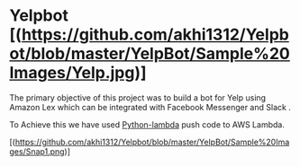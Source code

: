 # Yelpbot [(https://github.com/akhi1312/Yelpbot/blob/master/YelpBot/Sample%20Images/Yelp.jpg)]

The primary objective of this project was to build a bot for Yelp using Amazon Lex which can be integrated with Facebook Messenger and Slack .

To Achieve this we have used [Python-lambda](https://github.com/nficano/python-lambda) push code to AWS Lambda.

[(https://github.com/akhi1312/Yelpbot/blob/master/YelpBot/Sample%20Images/Snap1.png)]
